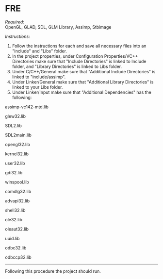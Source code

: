 # FRE
*Required:*                                                                                                                                                                                                                                                                  
OpenGL,
GLAD,
SDL,
GLM Library,
Assimp,
Stbimage      

*Instructions:*   

1) Follow the instructions for each and save all necessary files into an "Include" and "Libs" folder.   
2) In the project properties, under Configuration Properties/VC++ Directories make sure that "Include Directories" is linked to Include folder, and "Library Directories" is linked to Libs folder.
3) Under C/C++/General make sure that "Additional Include Directories" is linked to "include/assimp".
4) Under Linker/General make sure that "Additional Library Directories" is linked to your Libs folder.
5) Under Linker/Input make sure that "Additional Dependencies" has the following:

assimp-vc142-mtd.lib

glew32.lib

SDL2.lib

SDL2main.lib

opengl32.lib

kernel32.lib

user32.lib

gdi32.lib

winspool.lib

comdlg32.lib

advapi32.lib

shell32.lib

ole32.lib

oleaut32.lib

uuid.lib

odbc32.lib

odbccp32.lib

----------------------------------------------------
Following this procedure the project should run.
